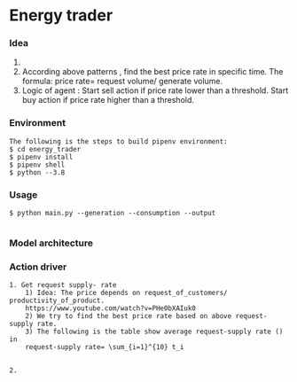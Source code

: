 # Energy trader

### Idea
1. 
2. According above patterns , find the best price rate in specific time. The formula: price rate=  request volume/ generate volume.
3. Logic of agent : Start sell action if price rate lower than a threshold. Start buy action if price rate higher than a threshold.


### Environment
```
The following is the steps to build pipenv environment:
$ cd energy_trader
$ pipenv install 
$ pipenv shell
$ python --3.8

```
### Usage

```
$ python main.py --generation --consumption --output
    
```


### Model architecture


### Action driver

```
1. Get request supply- rate
    1) Idea: The price depends on request_of_customers/ productivity_of_product. 
    https://www.youtube.com/watch?v=PHe0bXAIuk0
    2) We try to find the best price rate based on above request-supply rate.
    3) The following is the table show average request-supply rate () in 
    request-supply rate= \sum_{i=1}^{10} t_i
    

2. 
```

